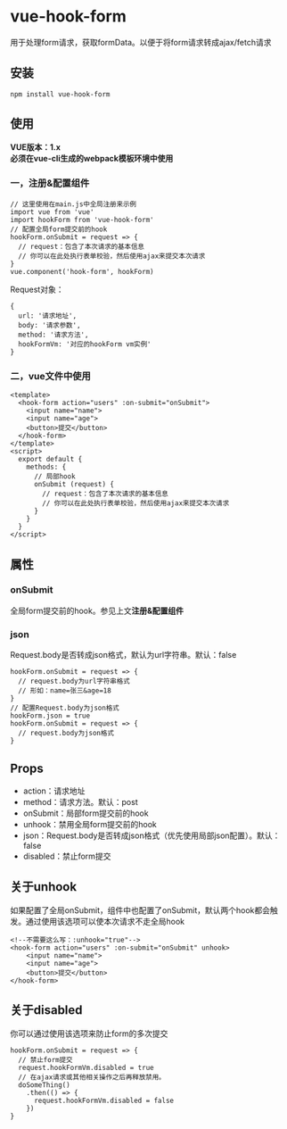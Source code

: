 # vue-hook-form
用于处理form请求，获取formData。以便于将form请求转成ajax/fetch请求

## 安装
```
npm install vue-hook-form
```
## 使用
**VUE版本：1.x** <br>
**必须在vue-cli生成的webpack模板环境中使用**
### 一，注册&配置组件
```
// 这里使用在main.js中全局注册来示例
import vue from 'vue'
import hookForm from 'vue-hook-form'
// 配置全局form提交前的hook
hookForm.onSubmit = request => {
  // request：包含了本次请求的基本信息
  // 你可以在此处执行表单校验，然后使用ajax来提交本次请求
}
vue.component('hook-form', hookForm)
```
Request对象：
```
{
  url: '请求地址',
  body: '请求参数',
  method: '请求方法',
  hookFormVm: '对应的hookForm vm实例'
}
```
### 二，vue文件中使用
```
<template>
  <hook-form action="users" :on-submit="onSubmit">
    <input name="name">
    <input name="age">
    <button>提交</button>
  </hook-form>
</template>
<script>
  export default {
    methods: {
      // 局部hook
      onSubmit (request) {
        // request：包含了本次请求的基本信息
        // 你可以在此处执行表单校验，然后使用ajax来提交本次请求
      }
    }
  }
</script>
```
## 属性
### onSubmit
全局form提交前的hook。参见上文**注册&配置组件**

### json
Request.body是否转成json格式，默认为url字符串。默认：false
```
hookForm.onSubmit = request => {
  // request.body为url字符串格式
  // 形如：name=张三&age=18
}
// 配置Request.body为json格式
hookForm.json = true
hookForm.onSubmit = request => {
  // request.body为json格式
}
```
## Props
* action：请求地址
* method：请求方法。默认：post
* onSubmit：局部form提交前的hook
* unhook：禁用全局form提交前的hook
* json：Request.body是否转成json格式（优先使用局部json配置）。默认：false
* disabled：禁止form提交

## 关于unhook
如果配置了全局onSubmit，组件中也配置了onSubmit，默认两个hook都会触发。通过使用该选项可以使本次请求不走全局hook
```
<!--不需要这么写：:unhook="true"-->
<hook-form action="users" :on-submit="onSubmit" unhook>
    <input name="name">
    <input name="age">
    <button>提交</button>
</hook-form>
```
## 关于disabled
你可以通过使用该选项来防止form的多次提交
```
hookForm.onSubmit = request => {
  // 禁止form提交
  request.hookFormVm.disabled = true
  // 在ajax请求或其他相关操作之后再释放禁用。
  doSomeThing()
    .then(() => {
      request.hookFormVm.disabled = false
    })
}
```
